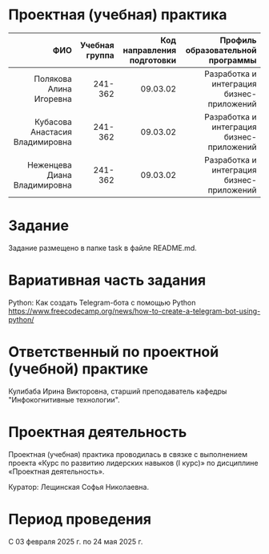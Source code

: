 # Проектная (учебная) практика

| ФИО | Учебная группа | Код направления подготовки | Профиль образовательной программы |
|----:|---------------:|---------------------------:|----------------------------------:|
| Полякова Алина Игоревна | 241-362 | 09.03.02 | Разработка и интеграция бизнес-приложений |
| Кубасова Анастасия Владимировна | 241-362 | 09.03.02 | Разработка и интеграция бизнес-приложений |
| Неженцева Диана Владимировна | 241-362 | 09.03.02 | Разработка и интеграция бизнес-приложений |


# Задание

Задание размещено в папке task в файле README.md.


# Вариативная часть задания
Python: Как создать Telegram-бота с помощью Python
https://www.freecodecamp.org/news/how-to-create-a-telegram-bot-using-python/

# Ответственный по проектной (учебной) практике

Кулибаба Ирина Викторовна, старший преподаватель кафедры "Инфокогнитивные технологии".


# Проектная деятельность

Проектная (учебная) практика проводилась в связке с выполнением проекта «Курс по развитию лидерских навыков (I курс)» по дисциплине «Проектная деятельность».

Куратор: Лещинская Софья Николаевна.


# Период проведения

С 03 февраля 2025 г. по 24 мая 2025 г.

